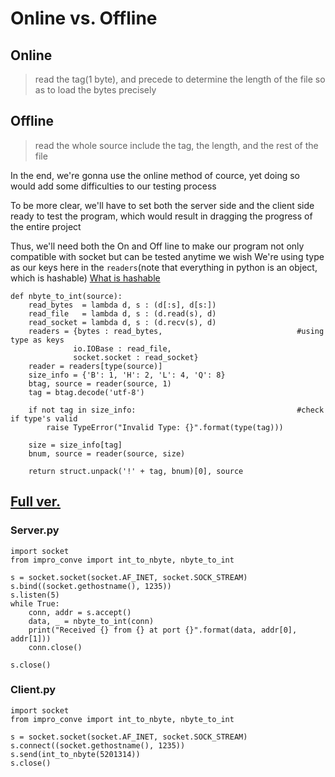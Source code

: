# Online vs. Offline
## Online
> read the tag(1 byte), and precede to determine the length of the file so as to load the bytes precisely
## Offline
> read the whole source include the tag, the length, and the rest of the file

In the end, we're gonna use the online method of cource, yet doing so would add some difficulties to our testing process

To be more clear, we'll have to set both the server side and the client side ready to test the program, which would result in dragging the progress of the entire project

Thus, we'll need both the On and Off line to make our program not only compatible with socket but can be tested anytime we wish
We're using type as our keys here in the `readers`(note that everything in python is an object, which is hashable)
[What is hashable](/definition.md#hashable)
```python3
def nbyte_to_int(source):
    read_bytes  = lambda d, s : (d[:s], d[s:])
    read_file   = lambda d, s : (d.read(s), d)
    read_socket = lambda d, s : (d.recv(s), d)
    readers = {bytes : read_bytes,                              #using type as keys
              io.IOBase : read_file,
              socket.socket : read_socket} 
    reader = readers[type(source)]
    size_info = {'B': 1, 'H': 2, 'L': 4, 'Q': 8}
    btag, source = reader(source, 1)
    tag = btag.decode('utf-8')

    if not tag in size_info:                                    #check if type's valid
        raise TypeError("Invalid Type: {}".format(type(tag)))

    size = size_info[tag]
    bnum, source = reader(source, size)

    return struct.unpack('!' + tag, bnum)[0], source
```
[Full ver.](/Ch4/impro_conve.py)
---------------------------------------------------------------------------------------------------------------------------------
### Server.py
```python3
import socket
from impro_conve import int_to_nbyte, nbyte_to_int

s = socket.socket(socket.AF_INET, socket.SOCK_STREAM)
s.bind((socket.gethostname(), 1235))
s.listen(5)
while True:
    conn, addr = s.accept()
    data, _ = nbyte_to_int(conn)
    print("Received {} from {} at port {}".format(data, addr[0], addr[1]))
    conn.close()

s.close()
```
### Client.py
```python3
import socket
from impro_conve import int_to_nbyte, nbyte_to_int

s = socket.socket(socket.AF_INET, socket.SOCK_STREAM)
s.connect((socket.gethostname(), 1235))
s.send(int_to_nbyte(5201314))
s.close()
```
